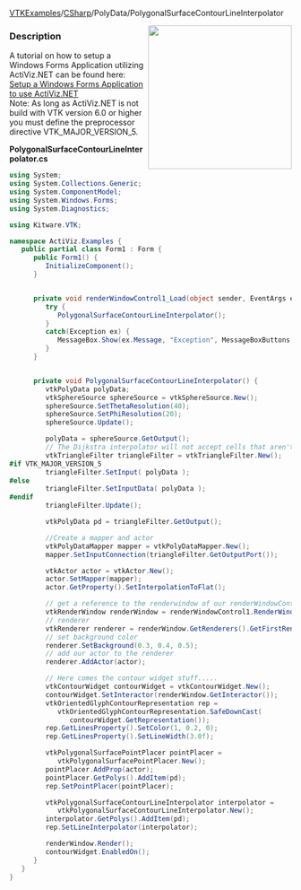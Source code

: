 [VTKExamples](/home/)/[CSharp](/CSharp)/PolyData/PolygonalSurfaceContourLineInterpolator

<img align="right" src="https://github.com/lorensen/VTKExamples/blob/gh-pages/Testing/Baseline/PolyData/TestPolygonalSurfaceContourLineInterpolator.png?raw=true" width="256" />

### Description
A tutorial on how to setup a Windows Forms Application utilizing ActiViz.NET can be found here: [Setup a Windows Forms Application to use ActiViz.NET](http://www.vtk.org/Wiki/VTK/CSharp/ActiViz.NET)<br />
Note: As long as ActiViz.NET is not build with VTK version 6.0 or higher you must define the preprocessor directive VTK_MAJOR_VERSION_5.

**PolygonalSurfaceContourLineInterpolator.cs**
```csharp
using System;
using System.Collections.Generic;
using System.ComponentModel;
using System.Windows.Forms;
using System.Diagnostics;

using Kitware.VTK;

namespace ActiViz.Examples {
   public partial class Form1 : Form {
      public Form1() {
         InitializeComponent();
      }


      private void renderWindowControl1_Load(object sender, EventArgs e) {
         try {
            PolygonalSurfaceContourLineInterpolator();
         }
         catch(Exception ex) {
            MessageBox.Show(ex.Message, "Exception", MessageBoxButtons.OK);
         }
      }


      private void PolygonalSurfaceContourLineInterpolator() { 
         vtkPolyData polyData;
         vtkSphereSource sphereSource = vtkSphereSource.New();
         sphereSource.SetThetaResolution(40);
         sphereSource.SetPhiResolution(20);
         sphereSource.Update();

         polyData = sphereSource.GetOutput();
         // The Dijkstra interpolator will not accept cells that aren't triangles
         vtkTriangleFilter triangleFilter = vtkTriangleFilter.New();
#if VTK_MAJOR_VERSION_5
         triangleFilter.SetInput( polyData );
#else
         triangleFilter.SetInputData( polyData );
#endif
         triangleFilter.Update();

         vtkPolyData pd = triangleFilter.GetOutput();

         //Create a mapper and actor
         vtkPolyDataMapper mapper = vtkPolyDataMapper.New();
         mapper.SetInputConnection(triangleFilter.GetOutputPort());

         vtkActor actor = vtkActor.New();
         actor.SetMapper(mapper);
         actor.GetProperty().SetInterpolationToFlat();

         // get a reference to the renderwindow of our renderWindowControl1
         vtkRenderWindow renderWindow = renderWindowControl1.RenderWindow;
         // renderer
         vtkRenderer renderer = renderWindow.GetRenderers().GetFirstRenderer();
         // set background color
         renderer.SetBackground(0.3, 0.4, 0.5);
         // add our actor to the renderer
         renderer.AddActor(actor);

         // Here comes the contour widget stuff.....
         vtkContourWidget contourWidget = vtkContourWidget.New();
         contourWidget.SetInteractor(renderWindow.GetInteractor());
         vtkOrientedGlyphContourRepresentation rep = 
            vtkOrientedGlyphContourRepresentation.SafeDownCast(
               contourWidget.GetRepresentation());
         rep.GetLinesProperty().SetColor(1, 0.2, 0);
         rep.GetLinesProperty().SetLineWidth(3.0f);

         vtkPolygonalSurfacePointPlacer pointPlacer = 
            vtkPolygonalSurfacePointPlacer.New();
         pointPlacer.AddProp(actor);
         pointPlacer.GetPolys().AddItem(pd);
         rep.SetPointPlacer(pointPlacer);

         vtkPolygonalSurfaceContourLineInterpolator interpolator = 
            vtkPolygonalSurfaceContourLineInterpolator.New();
         interpolator.GetPolys().AddItem(pd);
         rep.SetLineInterpolator(interpolator);

         renderWindow.Render();
         contourWidget.EnabledOn();
      }
   }
}
```

